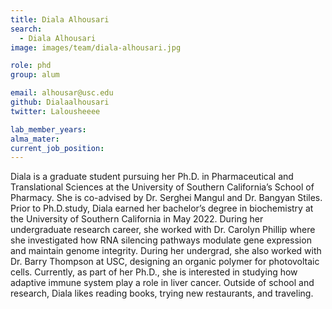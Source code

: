 ```yaml
---
title: Diala Alhousari
search:
  - Diala Alhousari
image: images/team/diala-alhousari.jpg

role: phd
group: alum

email: alhousar@usc.edu
github: Dialaalhousari
twitter: Lalousheeee

lab_member_years: 
alma_mater: 
current_job_position: 
---
```


Diala is a graduate student pursuing her Ph.D. in Pharmaceutical and Translational Sciences at the University of Southern California’s School of Pharmacy. She is co-advised by Dr. Serghei Mangul and Dr. Bangyan Stiles. Prior to Ph.D.study, Diala earned her bachelor’s degree in biochemistry at the University of Southern California in May 2022. During her undergraduate research career, she worked with Dr. Carolyn Phillip where she investigated how RNA silencing pathways modulate gene expression and maintain genome integrity. During her undergrad, she also worked with Dr. Barry Thompson at USC, designing an organic polymer for photovoltaic cells. Currently, as part of her Ph.D., she is interested in studying how adaptive immune system play a role in liver cancer.  Outside of school and research, Diala likes reading books, trying new restaurants, and traveling.
